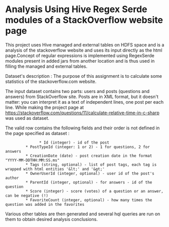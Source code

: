 # Analysis Using Hive Regex Serde modules of a StackOverflow website page
This project uses Hive managed and external tables on HDFS space and is a analysis of the stackoverflow website and uses its input directly as the html page.Concept of regular expressions is implemented using RegexSerde modules present in added jars from another location and is thus used in filling the managed and external tables.

Dataset's description :
The purpose of this assignment is to calculate some statistics of the stackoverflow.com website.

The input dataset contains two parts: users and posts (questions and answers) from StackOverflow site. Posts are in XML format, but it doesn't matter: you can interpret it as a text of independent lines, one post per each line.
While making the project page at https://stackoverflow.com/questions/11/calculate-relative-time-in-c-sharp was used as dataset.

The valid row contains the following fields and their order is not defined in the page specified as dataset : 

                   * Id (integer) - id of the post
    		 * PostTypeId (integer: 1 or 2) - 1 for questions, 2 for answers
    		 * CreationDate (date) - post creation date in the format "YYYY-MM-DDTHH:MM:SS.ms"
    		 * Tags (string, optional) - list of post tags, each tag is wrapped with html entities '&lt;' and '&gt;'
    		 * OwnerUserId (integer, optional) - user id of the post's author
    		 * ParentId (integer, optional) - for answers - id of the question
    		 * Score (integer) - score (votes) of a question or an answer, can be negative (!)
    		 * FavoriteCount (integer, optional) - how many times the question was added in the favorites
 Various other tables are then generated and several hql queries are run on them to obtain desired analysis conclusions.
